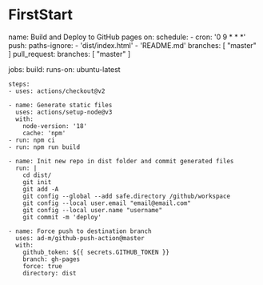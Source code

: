 # FirstStart
name: Build and Deploy to GitHub pages
on:
  schedule:
    - cron: '0 9 * * *'
  push:
    paths-ignore:
      - 'dist/index.html'
      - 'README.md'
    branches: [ "master" ]
  pull_request:
    branches: [ "master" ]

jobs:
  build:
    runs-on: ubuntu-latest
    
    steps:
    - uses: actions/checkout@v2

    - name: Generate static files
      uses: actions/setup-node@v3
      with:
        node-version: '18'
        cache: 'npm'
    - run: npm ci
    - run: npm run build

    - name: Init new repo in dist folder and commit generated files
      run: |
        cd dist/
        git init
        git add -A
        git config --global --add safe.directory /github/workspace
        git config --local user.email "email@email.com"
        git config --local user.name "username"
        git commit -m 'deploy'
        
    - name: Force push to destination branch
      uses: ad-m/github-push-action@master
      with:
        github_token: ${{ secrets.GITHUB_TOKEN }}
        branch: gh-pages
        force: true
        directory: dist
